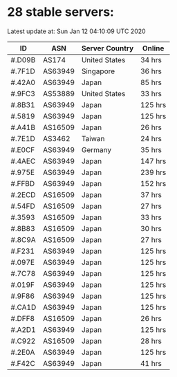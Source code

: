 # 28 stable servers:

Latest update at: Sun Jan 12 04:10:09 UTC 2020

| ID | ASN | Server Country | Online |
| -- | --- | -------------- | ------ |
| #.D09B | AS174 | United States | 34 hrs |
| #.7F1D | AS63949 | Singapore | 36 hrs |
| #.42A0 | AS63949 | Japan | 85 hrs |
| #.9FC3 | AS53889 | United States | 33 hrs |
| #.8B31 | AS63949 | Japan | 125 hrs |
| #.5819 | AS63949 | Japan | 125 hrs |
| #.A41B | AS16509 | Japan | 26 hrs |
| #.7E1D | AS3462 | Taiwan | 24 hrs |
| #.E0CF | AS63949 | Germany | 35 hrs |
| #.4AEC | AS63949 | Japan | 147 hrs |
| #.975E | AS63949 | Japan | 239 hrs |
| #.FFBD | AS63949 | Japan | 152 hrs |
| #.2ECD | AS16509 | Japan | 37 hrs |
| #.54FD | AS16509 | Japan | 27 hrs |
| #.3593 | AS16509 | Japan | 33 hrs |
| #.8B83 | AS16509 | Japan | 30 hrs |
| #.8C9A | AS16509 | Japan | 27 hrs |
| #.F231 | AS63949 | Japan | 125 hrs |
| #.097E | AS63949 | Japan | 125 hrs |
| #.7C78 | AS63949 | Japan | 125 hrs |
| #.019F | AS63949 | Japan | 125 hrs |
| #.9F86 | AS63949 | Japan | 125 hrs |
| #.CA1D | AS63949 | Japan | 125 hrs |
| #.DFF8 | AS16509 | Japan | 26 hrs |
| #.A2D1 | AS63949 | Japan | 125 hrs |
| #.C922 | AS16509 | Japan | 28 hrs |
| #.2E0A | AS63949 | Japan | 125 hrs |
| #.F42C | AS63949 | Japan | 41 hrs |

